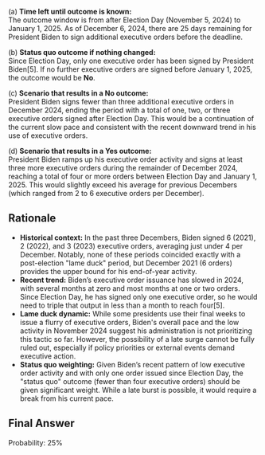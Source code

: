 (a) **Time left until outcome is known:**  
The outcome window is from after Election Day (November 5, 2024) to January 1, 2025. As of December 6, 2024, there are 25 days remaining for President Biden to sign additional executive orders before the deadline.

(b) **Status quo outcome if nothing changed:**  
Since Election Day, only one executive order has been signed by President Biden[5]. If no further executive orders are signed before January 1, 2025, the outcome would be **No**.

(c) **Scenario that results in a No outcome:**  
President Biden signs fewer than three additional executive orders in December 2024, ending the period with a total of one, two, or three executive orders signed after Election Day. This would be a continuation of the current slow pace and consistent with the recent downward trend in his use of executive orders.

(d) **Scenario that results in a Yes outcome:**  
President Biden ramps up his executive order activity and signs at least three more executive orders during the remainder of December 2024, reaching a total of four or more orders between Election Day and January 1, 2025. This would slightly exceed his average for previous Decembers (which ranged from 2 to 6 executive orders per December).

## Rationale

- **Historical context:** In the past three Decembers, Biden signed 6 (2021), 2 (2022), and 3 (2023) executive orders, averaging just under 4 per December. Notably, none of these periods coincided exactly with a post-election "lame duck" period, but December 2021 (6 orders) provides the upper bound for his end-of-year activity.
- **Recent trend:** Biden’s executive order issuance has slowed in 2024, with several months at zero and most months at one or two orders. Since Election Day, he has signed only one executive order, so he would need to triple that output in less than a month to reach four[5].
- **Lame duck dynamic:** While some presidents use their final weeks to issue a flurry of executive orders, Biden's overall pace and the low activity in November 2024 suggest his administration is not prioritizing this tactic so far. However, the possibility of a late surge cannot be fully ruled out, especially if policy priorities or external events demand executive action.
- **Status quo weighting:** Given Biden’s recent pattern of low executive order activity and with only one order issued since Election Day, the "status quo" outcome (fewer than four executive orders) should be given significant weight. While a late burst is possible, it would require a break from his current pace.

## Final Answer

Probability: 25%